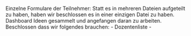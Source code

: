 Einzelne Formulare der Teilnehmer:
  Statt es in mehreren Dateien aufgeteilt zu haben, haben wir beschlossen es in einer einzigen Datei zu haben.
Dashboard Ideen gesammelt und angefangen daran zu arbeiten.
  Beschlossen dass wir folgendes brauchen:
    - Dozentenliste
      -
